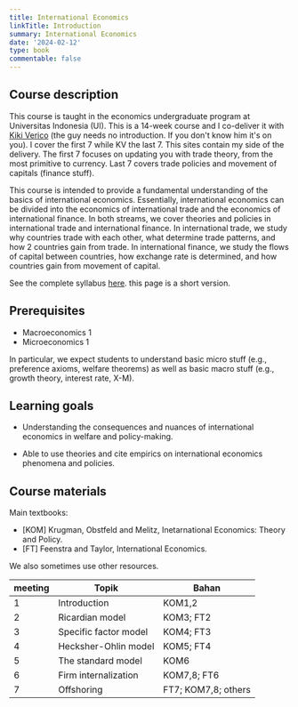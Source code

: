 ```yaml
---
title: International Economics
linkTitle: Introduction
summary: International Economics
date: '2024-02-12'
type: book
commentable: false
---
```




## Course description

This course is taught in the economics undergraduate program at Universitas Indonesia (UI). This is a 14-week course and I co-deliver it with [Kiki Verico](https://www.linkedin.com/in/kiki-verico-313a8033/?originalSubdomain=id) (the guy needs no introduction. If you don't know him it's on you). I cover the first 7 while KV the last 7. This sites contain my side of the delivery. The first 7 focuses on updating you with trade theory, from the most primitive to currency. Last 7 covers trade policies and movement of capitals (finance stuff).

This course is intended to provide a fundamental understanding of the basics of international economics. Essentially, international economics can be divided into the economics of international trade and the economics of international finance. In both streams, we cover theories and policies in international trade and international finance. In international trade, we study why countries trade with each other, what determine trade patterns, and how 2 countries gain from trade. In international finance, we study the flows of capital between countries, how exchange rate is determined, and how countries gain from movement of capital.

See the complete syllabus [here](https://1drv.ms/b/s!AjelszXKKcmskKcnbeWv16NB4TY_xQ?e=yUHevC). this page is a short version.

## Prerequisites

- Macroeconomics 1
- Microeconomics 1

In particular, we expect students to understand basic micro stuff (e.g., preference axioms, welfare theorems) as well as basic macro stuff (e.g., growth theory, interest rate, X-M).

## Learning goals

-   Understanding the consequences and nuances of international economics in welfare and policy-making.

-   Able to use theories and cite empirics on international economics phenomena and policies.

## Course materials

Main textbooks:

- \[KOM\] Krugman, Obstfeld and Melitz, Inetarnational Economics: Theory and Policy.
- \[FT\] Feenstra and Taylor, International Economics.

We also sometimes use other resources.

| meeting | Topik | Bahan |
| --- | ------------------ | ----- |
| 1 | Introduction |  KOM1,2 |
| 2 | Ricardian model |KOM3; FT2 |
| 3 | Specific factor model | KOM4; FT3 |
| 4 | Hecksher-Ohlin model | KOM5; FT4 |
| 5 | The standard model | KOM6 |
| 6 | Firm internalization | KOM7,8; FT6 |
| 7 | Offshoring | FT7; KOM7,8; others |

